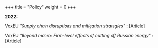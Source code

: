 +++
title = "Policy"
weight = 0
+++


**2022:**

VoxEU *"Supply chain disruptions and mitigation strategies"* : [[Article]](https://voxeu.org/article/supply-chain-disruptions-and-mitigation-strategies)

VoxEU *"Beyond macro: Firm-level effects of cutting off Russian energy"* : [[Article]](https://voxeu.org/article/firm-level-effects-cutting-russian-energy)
